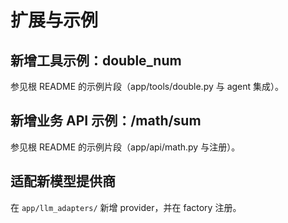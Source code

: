 # 扩展与示例

## 新增工具示例：double_num

参见根 README 的示例片段（app/tools/double.py 与 agent 集成）。

## 新增业务 API 示例：/math/sum

参见根 README 的示例片段（app/api/math.py 与注册）。

## 适配新模型提供商

在 `app/llm_adapters/` 新增 provider，并在 factory 注册。
